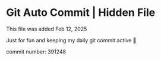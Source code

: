 # Git Auto Commit | Hidden File

This file was added Feb 12, 2025

Just for fun and keeping my daily git commit active 🤪

commit number: 391248

